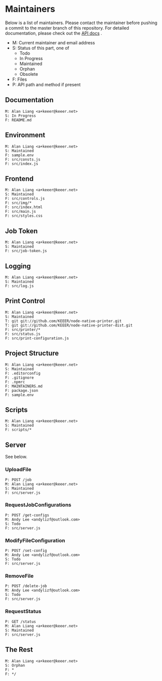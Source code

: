 Maintainers
===========

Below is a list of maintainers. Please contact the maintainer before
pushing a commit to the master branch of this repository. For detailed
documentation, please check out the 
[API docs](https://webgit.keeer.net/cloud-print/Documents/) .

- M: Current maintainer and email address
- S: Status of this part, one of
  - Todo
  - In Progress
  - Maintained
  - Orphan
  - Obsolete
- F: Files
- P: API path and method if present

## Documentation

```
M: Alan Liang <a+keeer@keeer.net>
S: In Progress
F: README.md
```

## Environment

```
M: Alan Liang <a+keeer@keeer.net>
S: Maintained
F: sample.env
F: src/consts.js
F: src/index.js
```

## Frontend

```
M: Alan Liang <a+keeer@keeer.net>
S: Maintained
F: src/controls.js
F: src/img/*
F: src/index.html
F: src/main.js
F: src/styles.css
```

## Job Token

```
M: Alan Liang <a+keeer@keeer.net>
S: Maintained
F: src/job-token.js
```

## Logging

```
M: Alan Liang <a+keeer@keeer.net>
S: Maintained
F: src/log.js
```

## Print Control

```
M: Alan Liang <a+keeer@keeer.net>
S: Maintained
T: git git://github.com/KEEER/node-native-printer.git
T: git git://github.com/KEEER/node-native-printer-dist.git
F: src/printer/*
F: src/status.js
F: src/print-configuration.js
```

## Project Structure

```
M: Alan Liang <a+keeer@keeer.net>
S: Maintained
F: .editorconfig
F: .gitignore
F: .npmrc
F: MAINTAINERS.md
F: package.json
F: sample.env
```

## Scripts

```
M: Alan Liang <a+keeer@keeer.net>
S: Maintained
F: scripts/*
```

## Server

See below.

### UploadFile

```
P: POST /job
M: Alan Liang <a+keeer@keeer.net>
S: Maintained
F: src/server.js
```

### RequestJobConfigurations

```
P: POST /get-configs
M: Andy Lee <andylizf@outlook.com>
S: Todo
F: src/server.js
```

### ModifyFileConfiguration

```
P: POST /set-config
M: Andy Lee <andylizf@outlook.com>
S: Todo
F: src/server.js
```

### RemoveFile

```
P: POST /delete-job
M: Andy Lee <andylizf@outlook.com>
S: Todo
F: src/server.js
```

### RequestStatus

```
P: GET /status
M: Alan Liang <a+keeer@keeer.net>
S: Maintained
F: src/server.js
```

## The Rest

```
M: Alan Liang <a+keeer@keeer.net>
S: Orphan
F: *
F: */
```
